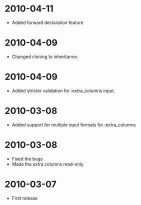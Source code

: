 2010-04-11
==========
* Added forward declaration feature

2010-04-09
==========
* Changed cloning to inheritance. 

2010-04-09
==========
* Added stricter validation for :extra_columns input.

2010-03-08
==========
* Added support for multiple input formats for :extra_columns

2010-03-08
==========
* Fixed the bugs
* Made the extra columns read-only.

2010-03-07
==========
* First release